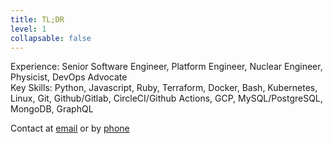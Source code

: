 ```yaml
---
title: TL;DR
level: 1
collapsable: false
---
```


Experience: Senior Software Engineer, Platform Engineer, Nuclear Engineer, Physicist, DevOps Advocate\
Key Skills: Python, Javascript, Ruby, Terraform, Docker, Bash, Kubernetes, Linux, Git, Github/Gitlab, CircleCI/Github Actions, GCP, MySQL/PostgreSQL, MongoDB, GraphQL

Contact at [email](mailto:sra405@protonmail.com) or by [phone](tel:+447840579704)